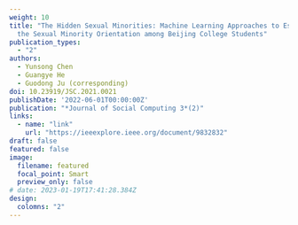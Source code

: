 ```yaml
---
weight: 10
title: "The Hidden Sexual Minorities: Machine Learning Approaches to Estimate
  the Sexual Minority Orientation among Beijing College Students"
publication_types:
  - "2"
authors:
  - Yunsong Chen
  - Guangye He
  - Guodong Ju (corresponding)
doi: 10.23919/JSC.2021.0021
publishDate: '2022-06-01T00:00:00Z'
publication: "*Journal of Social Computing 3*(2)"
links:
  - name: "link"
    url: "https://ieeexplore.ieee.org/document/9832832"
draft: false
featured: false
image:
  filename: featured
  focal_point: Smart
  preview_only: false
# date: 2023-01-19T17:41:28.384Z
design:
  colomns: "2"
---
```

